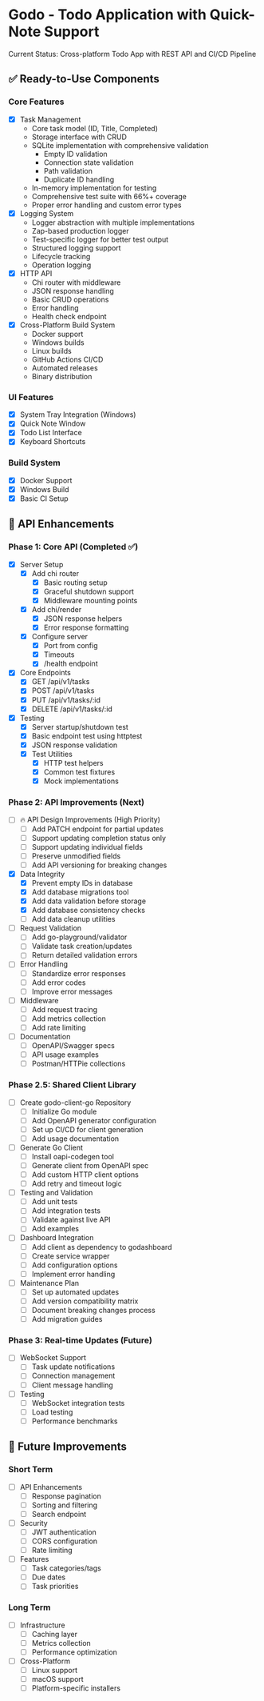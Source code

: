 # Godo - Todo Application with Quick-Note Support
Current Status: Cross-platform Todo App with REST API and CI/CD Pipeline

## ✅ Ready-to-Use Components

### Core Features
- [x] Task Management
  - Core task model (ID, Title, Completed)
  - Storage interface with CRUD
  - SQLite implementation with comprehensive validation
    - Empty ID validation
    - Connection state validation
    - Path validation
    - Duplicate ID handling
  - In-memory implementation for testing
  - Comprehensive test suite with 66%+ coverage
  - Proper error handling and custom error types
- [x] Logging System
  - Logger abstraction with multiple implementations
  - Zap-based production logger
  - Test-specific logger for better test output
  - Structured logging support
  - Lifecycle tracking
  - Operation logging
- [x] HTTP API
  - Chi router with middleware
  - JSON response handling
  - Basic CRUD operations
  - Error handling
  - Health check endpoint
- [x] Cross-Platform Build System
  - Docker support
  - Windows builds
  - Linux builds
  - GitHub Actions CI/CD
  - Automated releases
  - Binary distribution

### UI Features
- [x] System Tray Integration (Windows)
- [x] Quick Note Window
- [x] Todo List Interface
- [x] Keyboard Shortcuts

### Build System
- [x] Docker Support
- [x] Windows Build
- [x] Basic CI Setup

## 🚀 API Enhancements

### Phase 1: Core API (Completed ✅)
- [x] Server Setup
  - [x] Add chi router
    - [x] Basic routing setup
    - [x] Graceful shutdown support
    - [x] Middleware mounting points
  - [x] Add chi/render
    - [x] JSON response helpers
    - [x] Error response formatting
  - [x] Configure server
    - [x] Port from config
    - [x] Timeouts
    - [x] /health endpoint
- [x] Core Endpoints
  - [x] GET /api/v1/tasks
  - [x] POST /api/v1/tasks
  - [x] PUT /api/v1/tasks/:id
  - [x] DELETE /api/v1/tasks/:id
- [x] Testing
  - [x] Server startup/shutdown test
  - [x] Basic endpoint test using httptest
  - [x] JSON response validation
  - [x] Test Utilities
    - [x] HTTP test helpers
    - [x] Common test fixtures
    - [x] Mock implementations

### Phase 2: API Improvements (Next)
- [ ] 🔥 API Design Improvements (High Priority)
  - [ ] Add PATCH endpoint for partial updates
  - [ ] Support updating completion status only
  - [ ] Support updating individual fields
  - [ ] Preserve unmodified fields
  - [ ] Add API versioning for breaking changes
- [x] Data Integrity
  - [x] Prevent empty IDs in database
  - [x] Add database migrations tool
  - [x] Add data validation before storage
  - [x] Add database consistency checks
  - [ ] Add data cleanup utilities
- [ ] Request Validation
  - [ ] Add go-playground/validator
  - [ ] Validate task creation/updates
  - [ ] Return detailed validation errors
- [ ] Error Handling
  - [ ] Standardize error responses
  - [ ] Add error codes
  - [ ] Improve error messages
- [ ] Middleware
  - [ ] Add request tracing
  - [ ] Add metrics collection
  - [ ] Add rate limiting
- [ ] Documentation
  - [ ] OpenAPI/Swagger specs
  - [ ] API usage examples
  - [ ] Postman/HTTPie collections

### Phase 2.5: Shared Client Library
- [ ] Create godo-client-go Repository
  - [ ] Initialize Go module
  - [ ] Add OpenAPI generator configuration
  - [ ] Set up CI/CD for client generation
  - [ ] Add usage documentation
- [ ] Generate Go Client
  - [ ] Install oapi-codegen tool
  - [ ] Generate client from OpenAPI spec
  - [ ] Add custom HTTP client options
  - [ ] Add retry and timeout logic
- [ ] Testing and Validation
  - [ ] Add unit tests
  - [ ] Add integration tests
  - [ ] Validate against live API
  - [ ] Add examples
- [ ] Dashboard Integration
  - [ ] Add client as dependency to godashboard
  - [ ] Create service wrapper
  - [ ] Add configuration options
  - [ ] Implement error handling
- [ ] Maintenance Plan
  - [ ] Set up automated updates
  - [ ] Add version compatibility matrix
  - [ ] Document breaking changes process
  - [ ] Add migration guides

### Phase 3: Real-time Updates (Future)
- [ ] WebSocket Support
  - [ ] Task update notifications
  - [ ] Connection management
  - [ ] Client message handling
- [ ] Testing
  - [ ] WebSocket integration tests
  - [ ] Load testing
  - [ ] Performance benchmarks

## 📝 Future Improvements

### Short Term
- [ ] API Enhancements
  - [ ] Response pagination
  - [ ] Sorting and filtering
  - [ ] Search endpoint
- [ ] Security
  - [ ] JWT authentication
  - [ ] CORS configuration
  - [ ] Rate limiting
- [ ] Features
  - [ ] Task categories/tags
  - [ ] Due dates
  - [ ] Task priorities

### Long Term
- [ ] Infrastructure
  - [ ] Caching layer
  - [ ] Metrics collection
  - [ ] Performance optimization
- [ ] Cross-Platform
  - [ ] Linux support
  - [ ] macOS support
  - [ ] Platform-specific installers
